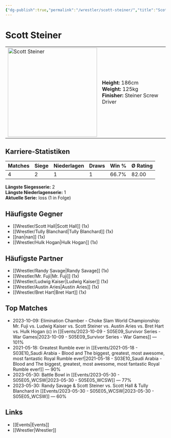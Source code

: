```yaml
---
{"dg-publish":true,"permalink":"/wrestler/scott-steiner/","title":"Scott Steiner","tags":["wrestler"],"noteIcon":""}
---
```



# Scott Steiner

<table>
        <tr>
        <td><img src="https://github.com/CptSpaulding1980/choke-slam-wrestling/releases/download/images/Scott_Steiner.png" width="280" alt="Scott Steiner"></td>
        <td>
        <b>Height:</b> 186cm<br>
        <b>Weight:</b> 125kg<br>
        <b>Finisher:</b> Steiner Screw Driver<br>
        </td>
        </tr>
        </table>
        
## Karriere-Statistiken

| Matches | Siege | Niederlagen | Draws | Win % | Ø Rating |
|---------|-------|-------------|-------|-------|-----------|
| 4 | 2 | 1 | 1 | 66.7% | 82.00 |

**Längste Siegesserie:** 2<br>**Längste Niederlagenserie:** 1<br>**Aktuelle Serie:** loss (1 in Folge)


## Häufigste Gegner
- [[Wrestler/Scott Hall\|Scott Hall]] (1x)
- [[Wrestler/Tully Blanchard\|Tully Blanchard]] (1x)
- [[nan\|nan]] (1x)
- [[Wrestler/Hulk Hogan\|Hulk Hogan]] (1x)

## Häufigste Partner
- [[Wrestler/Randy Savage\|Randy Savage]] (1x)
- [[Wrestler/Mr. Fuji\|Mr. Fuji]] (1x)
- [[Wrestler/Ludwig Kaiser\|Ludwig Kaiser]] (1x)
- [[Wrestler/Austin Aries\|Austin Aries]] (1x)
- [[Wrestler/Bret Hart\|Bret Hart]] (1x)

## Top Matches
- 2023-10-09: Elimination Chamber - Choke Slam World Championship: Mr. Fuji vs. Ludwig Kaiser vs. Scott Steiner vs. Austin Aries vs. Bret Hart vs. Hulk Hogan (c) in [[Events/2023-10-09 - S05E09_Survivor Series - War Games\|2023-10-09 - S05E09_Survivor Series - War Games]] — 101%
- 2021-05-18: Greatest Rumble ever in [[Events/2021-05-18 - S03E10_Saudi Arabia - Blood and The biggest, greatest, most awesome, most fantastic Royal Rumble ever!\|2021-05-18 - S03E10_Saudi Arabia - Blood and The biggest, greatest, most awesome, most fantastic Royal Rumble ever!]] — 90%
- 2023-05-30: Battle Bowl in [[Events/2023-05-30 - S05E05_WCSW\|2023-05-30 - S05E05_WCSW]] — 77%
- 2023-05-30: Randy Savage & Scott Steiner vs. Scott Hall & Tully Blanchard in [[Events/2023-05-30 - S05E05_WCSW\|2023-05-30 - S05E05_WCSW]] — 60%

## Links
- [[Events\|Events]]
- [[Wrestler\|Wrestler]]
